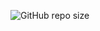 ![GitHub repo size](https://img.shields.io/github/repo-size/brunodorea/AnimatedThrowdown?style=for-the-badge)
